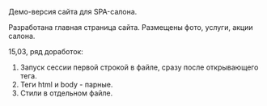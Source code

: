 Демо-версия сайта для SPA-салона.

Разработана главная страница сайта. Размещены фото, услуги, акции салона.

15,03, 
ряд доработок:
1. Запуск сессии первой строкой в файле, сразу после открывающего тега. 
2. Теги html и body - парные. 
3. Стили в отдельном файле. 